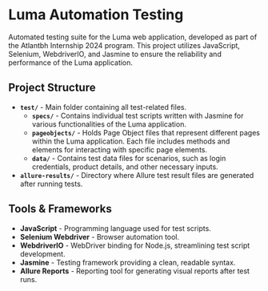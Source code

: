 # Luma Automation Testing

Automated testing suite for the Luma web application, developed as part of the Atlantbh Internship 2024 program. This project utilizes JavaScript, Selenium, WebdriverIO, and Jasmine to ensure the reliability and performance of the Luma application.

## Project Structure

- **`test/`** - Main folder containing all test-related files.
  - **`specs/`** - Contains individual test scripts written with Jasmine for various functionalities of the Luma application.
  - **`pageobjects/`** - Holds Page Object files that represent different pages within the Luma application. Each file includes methods and elements for interacting with specific page elements.
  - **`data/`** - Contains test data files for scenarios, such as login credentials, product details, and other necessary inputs.
- **`allure-results/`** - Directory where Allure test result files are generated after running tests.

## Tools & Frameworks

- **JavaScript** - Programming language used for test scripts.
- **Selenium Webdriver** - Browser automation tool.
- **WebdriverIO** - WebDriver binding for Node.js, streamlining test script development.
- **Jasmine** - Testing framework providing a clean, readable syntax.
- **Allure Reports** - Reporting tool for generating visual reports after test runs.
